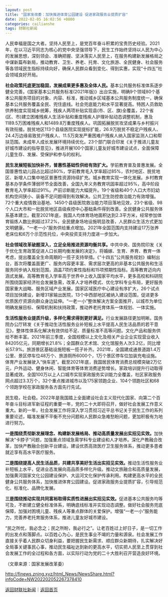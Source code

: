 ```yaml
---
layout: post
title: "国家发改委：加快推进体育公园建设 促进家政服务业提质扩容"
date: 2022-02-05 16:02:56 +0800
categories: cailianshe
tags: 财联社新闻
---
```

<p>人民幸福是国之大者。坚持人民至上，是党百年奋斗积累的宝贵历史经验。2021年，在以习近平同志为核心的党中央坚强领导下，民生工作始终坚持以人民为中心的发展思想，深刻领会、准确把握、坚决落实人民至上，在服务构建新发展格局之中谋新篇布新局，推动教育、卫生、养老、托育、文化旅游、全民健身、社会服务等各领域民生指标持续向好，确保人民群众看到变化、得到实惠，实现“十四五”社会领域良好开局。</p>
 <p><strong>社会政策托底更加稳固，发展成果更多惠及全体人民。</strong>基本公共服务标准体系逐步健全完善。《国家基本公共服务标准(2021年版)》出台实施，明确9个领域80个基本公共服务项目的对象、内容、标准，推动城乡区域基本公共服务制度统一，确保基本公共服务覆盖全民、兜住底线。社会兜底能力和水平显著提高。特困人员救助供养制度实现城乡统筹，残疾人两项补贴实现县(市、区、旗)全覆盖，22个省(区、市)建立困难残疾人生活补贴和重度残疾人护理补贴动态调整机制，惠及1189.5万困难残疾人和1489.8万重度残疾人。巩固拓展脱贫攻坚成果与乡村振兴有效衔接。脱贫地区113个县级医院实现提标扩能，26.9万脱贫不稳定户残疾人、24.4万边缘易致贫户残疾人、11.5万突发严重困难户残疾人纳入国家监测人口和帮扶范围。未成年人成长发展环境持续优化。23个部门联合印发《关于推进儿童友好城市建设的指导意见》，推进开展100个国家儿童友好城市建设试点，全面保障儿童生存、发展、受保护和参与的权利。</p>
 <p><strong>民生发展短板加快补齐，普惠性基础性供给有效扩大。</strong>学前教育普及普惠发展。全国普惠性幼儿园占比超过80%，学前教育毛入学率超过85%，农村地区、脱贫地区、新增人口集中地区普惠性资源持续扩充。城乡教育实现一体化发展。乡村教育基本办学条件薄弱环节全面改善，全国九年义务教育巩固率超过95%，高中阶段教育毛入学率超过91%。产前诊断能力大幅提升。19个省级和40个人口大市妇幼机构空间狭小、装备不足问题得到有效解决。公共卫生防控救治能力有效增强。72个重大疫情救治基地、1450个县级医院救治能力项目落地见效，23个省级、98个人口大市和一批脱贫地区县级疾控中心基础条件得到改善。全民健身公共服务体系基本建立。截至2021年底，我国人均体育场地面积达到2.3平方米，经常参加体育锻炼人数比例超过37.2%，全民健身场地设施明显改善，人民群众生活方式更加文明健康。“一老一小”服务供给重点增加。2021年全国范围内支持建设17万张养老床位和6万个示范性托位，中央投资支持力度进一步加大。</p>
 <p><strong>社会领域改革破题深入，立足全局推进资源均衡共享。</strong>中共中央、国务院印发《关于优化生育政策促进人口长期均衡发展的决定》，将婚嫁、生育、养育、教育一体考虑，提出覆盖全生命周期的一揽子支持举措。《“十四五”公共服务规划》编制出台，首次将覆盖面更广、服务内容更丰富、需求层次更高的非基本公共服务和生活服务同步纳入规划范围，涵盖7项约束性指标和15项预期性指标。高等教育迈向内涵式发展。高等教育毛入学率高于世界中上收入国家平均水平，更多高校和科研院所围绕国家经济社会发展急需，改革人才培养模式、优化学科专业布局，更好服务国家重大战略、服务区域产业发展。国家区域医疗中心建设有序扩大，26个试点项目加快建设，新增31家输出医院，13个中西部地区被纳入建设范围，促进更多优质医疗资源向群众身边延伸。“一老一小”整体解决方案全面推开，以城市为单位明确发展目标、保障机制和扶持政策，推动养老托育体系一体规划、一体实施。</p>
 <p><strong>生活性服务业提质升级，多样化需求得到更好满足。</strong>行业发展路径更加明晰。国务院办公厅转发《关于推动生活性服务业补短板上水平提高人民生活品质的若干意见》，整体性体系化解决有效供给不足、质量标准不高等问题。文化产品和服务供给不断丰富。2021年前三季度，全国规模以上文化及相关产业企业实现营业收入84205亿元，同期增长21.8%；全国群众艺术馆、文化馆服务人次3.2亿，同比增长57.9%。旅游景区基础设施短板一揽子补齐。2021年，全国建成通景道路1.4万公里、景区停车位48万个、旅游厕所6000个，1万个景区停车位加装充电设施。体育产业发展驶入“快车道”。截至2021年底，我国居民体育消费总规模突破2万亿元，户外运动、健身休闲、智能体育等体育消费逆势增长。家政培训提升行动取得显著成效。全国100万以上人口城市实现家政服务实训能力全覆盖，社区家政服务网点超过3.3万个，32个重点推进城市以及175家领跑企业、104个领跑社区和68个领跑学校在家政服务各方面先行先试。</p>
 <p>民生稳，社会稳。2022年是我国踏上全面建设社会主义现代化国家、向第二个百年奋斗目标进军新征程的重要一年，党的二十大即将召开，做好社会发展工作意义重大。新的一年，社会发展工作将深入学习贯彻习近平总书记关于民生工作的系列重要论述，瞄准发展不平衡不充分问题和人民群众急难愁盼问题，更加积极有为地进行努力。</p>
 <p><strong>一是围绕贯彻新发展理念、构建新发展格局、推动高质量发展出实招见实效。</strong>加快解决“卡脖子”问题，加强重点领域急需学科专业建设和人才培养。深化产教融合改革，加快产教融合创新平台建设。建设优质高效医疗卫生服务体系，推动更多患者就近享有高水平医疗服务。</p>
 <p><strong>二是围绕提高人民生活品质，共建共享美好生活出实招见实效。</strong>推动生活性服务业补短板上水平，促进业态发展向高品质多样化升级。推动文旅融合和高质量发展，加强黄河国家文化公园建设保护、大运河文化保护传承利用。构建更高水平的全民健身公共服务体系，加快推进体育公园建设。促进家政服务业提质扩容，引导规范化、标准化、品牌化发展。</p>
 <p><strong>三是围绕推动实现共同富裕取得实质性进展出实招见实效。</strong>促进基本公共服务均等可及，不断建立健全标准体系，明确底线标准并实现动态调整。做好社会服务兜底保障，加强对困境儿童、残疾人等重点群体的关爱保护。增强“一老一小”服务能力，完善养老托育服务体系，推进儿童友好城市建设。</p>
 <p>“民之所忧，我必念之；民之所盼，我必行之”。让老百姓过上好日子，是一切工作的出发点和落脚点。以百姓心为心，是民生事业不竭的力量和源泉。社会发展工作直接关乎着人民群众切身利益，要把握民生新需求、顺应群众新期待，扎实解决好全局事关键事民心事，推动民生福祉达到新的更高水平，切实把人民至上贯穿到社会发展工作的全过程和各方面，以实际行动为党的二十大胜利召开营造良好环境。</p><p class="em_media">（文章来源：国家发展改革委）</p>

<http://finews.zning.xyz/html_News/NewsShare.html?infoCode=NW202202052267378410>

[返回财联社新闻](//finews.withounder.com/category/cailianshe.html)｜[返回首页](//finews.withounder.com/)